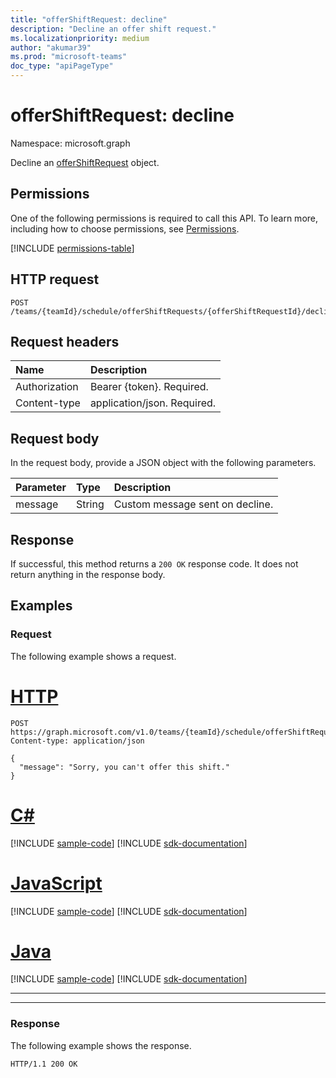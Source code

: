```yaml
---
title: "offerShiftRequest: decline"
description: "Decline an offer shift request."
ms.localizationpriority: medium
author: "akumar39"
ms.prod: "microsoft-teams"
doc_type: "apiPageType"
---
```


# offerShiftRequest: decline

Namespace: microsoft.graph

Decline an [offerShiftRequest](../resources/offershiftrequest.md) object.

## Permissions

One of the following permissions is required to call this API. To learn more, including how to choose permissions, see [Permissions](/graph/permissions-reference).

<!-- { "blockType": "permissions", "name": "offershiftrequest_decline" } -->
[!INCLUDE [permissions-table](../includes/permissions/offershiftrequest-decline-permissions.md)]

## HTTP request

<!-- { "blockType": "ignored" } -->

```http
POST /teams/{teamId}/schedule/offerShiftRequests/{offerShiftRequestId}/decline
```

## Request headers

| Name          | Description   |
|:--------------|:--------------|
| Authorization | Bearer {token}. Required. |
| Content-type | application/json. Required. |

## Request body

In the request body, provide a JSON object with the following parameters.

| Parameter    | Type        | Description |
|:-------------|:------------|:------------|
|message|String|Custom message sent on decline.|

## Response

If successful, this method returns a `200 OK` response code. It does not return anything in the response body.

## Examples

### Request

The following example shows a request.


# [HTTP](#tab/http)
<!-- {
  "blockType": "request",
  "name": "offershiftrequest_decline"
}-->

```http
POST https://graph.microsoft.com/v1.0/teams/{teamId}/schedule/offerShiftRequests/{offerShiftRequestId}/decline
Content-type: application/json

{
  "message": "Sorry, you can't offer this shift."
}
```

# [C#](#tab/csharp)
[!INCLUDE [sample-code](../includes/snippets/csharp/offershiftrequest-decline-csharp-snippets.md)]
[!INCLUDE [sdk-documentation](../includes/snippets/snippets-sdk-documentation-link.md)]

# [JavaScript](#tab/javascript)
[!INCLUDE [sample-code](../includes/snippets/javascript/offershiftrequest-decline-javascript-snippets.md)]
[!INCLUDE [sdk-documentation](../includes/snippets/snippets-sdk-documentation-link.md)]

# [Java](#tab/java)
[!INCLUDE [sample-code](../includes/snippets/java/offershiftrequest-decline-java-snippets.md)]
[!INCLUDE [sdk-documentation](../includes/snippets/snippets-sdk-documentation-link.md)]

---


---


### Response

The following example shows the response.
<!-- {
  "blockType": "response",
  "truncated": true
} -->

```http
HTTP/1.1 200 OK
```

<!-- uuid: 16cd6b66-4b1a-43a1-adaf-3a886856ed98
2019-02-04 14:57:30 UTC -->
<!-- {
  "type": "#page.annotation",
  "description": "offerShiftRequest: decline",
  "keywords": "",
  "section": "documentation",
  "tocPath": ""
}-->

